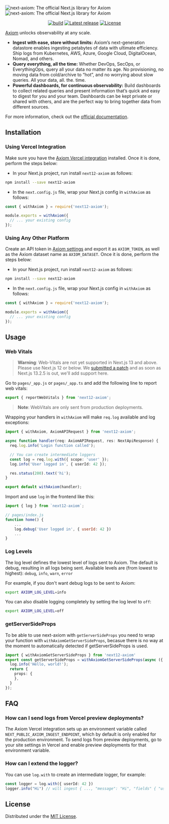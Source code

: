 ![next-axiom: The official Next.js library for Axiom](../../github/images/banner-dark.svg#gh-dark-mode-only)
![next-axiom: The official Next.js library for Axiom](../../github/images/banner-light.svg#gh-light-mode-only)

<div align="center">

[![build](https://img.shields.io/github/actions/workflow/status/axiomhq/next-axiom/ci.yml?branch=main&ghcache=unused)](https://github.com/axiomhq/next-axiom/actions?query=workflow%3ACI)
[![Latest release](https://img.shields.io/github/release/axiomhq/next-axiom.svg)](https://github.com/axiomhq/next-axiom/releases/latest)
[![License](https://img.shields.io/github/license/axiomhq/next-axiom.svg?color=blue)](https://opensource.org/licenses/MIT)

</div>

[Axiom](https://axiom.co) unlocks observability at any scale.

- **Ingest with ease, store without limits:** Axiom’s next-generation datastore enables ingesting petabytes of data with ultimate efficiency. Ship logs from Kubernetes, AWS, Azure, Google Cloud, DigitalOcean, Nomad, and others.
- **Query everything, all the time:** Whether DevOps, SecOps, or EverythingOps, query all your data no matter its age. No provisioning, no moving data from cold/archive to “hot”, and no worrying about slow queries. All your data, all. the. time.
- **Powerful dashboards, for continuous observability:** Build dashboards to collect related queries and present information that’s quick and easy to digest for you and your team. Dashboards can be kept private or shared with others, and are the perfect way to bring together data from different sources.

For more information, check out the [official documentation](https://axiom.co/docs).

## Installation

### Using Vercel Integration

Make sure you have the [Axiom Vercel integration](https://www.axiom.co/vercel) installed. Once it is done, perform the steps below: 

- In your Next.js project, run install `next12-axiom` as follows:

```sh
npm install --save next12-axiom
```

- In the `next.config.js` file, wrap your Next.js config in `withAxiom` as follows:

```js
const { withAxiom } = require('next12-axiom');

module.exports = withAxiom({
  // ... your existing config
});
```

### Using Any Other Platform

Create an API token in [Axiom settings](https://cloud.axiom.co/settings/profile) and export it as `AXIOM_TOKEN`, as well as the Axiom dataset name as `AXIOM_DATASET`. Once it is done, perform the steps below:

- In your Next.js project, run install `next12-axiom` as follows:

```sh
npm install --save next12-axiom
```

- In the `next.config.js` file, wrap your Next.js config in `withAxiom` as follows:

```js
const { withAxiom } = require('next12-axiom');

module.exports = withAxiom({
  // ... your existing config
});
```

## Usage

### Web Vitals

> **Warning**: Web-Vitals are not yet supported in Next.js 13 and above. Please use Next.js 12 or below. We [submitted a patch](https://github.com/vercel/next.js/pull/47319) and as soon as Next.js 13.2.5 is out, we'll add support here.

Go to `pages/_app.js` or `pages/_app.ts` and add the following line to report web vitals:

```js
export { reportWebVitals } from 'next12-axiom';
```

> **Note**: WebVitals are only sent from production deployments.

Wrapping your handlers in `withAxiom` will make `req.log` available and log
exceptions:

```ts
import { withAxiom, AxiomAPIRequest } from 'next12-axiom';

async function handler(req: AxiomAPIRequest, res: NextApiResponse) {
  req.log.info('Login function called');

  // You can create intermediate loggers
  const log = req.log.with({ scope: 'user' });
  log.info('User logged in', { userId: 42 });

  res.status(200).text('hi');
}

export default withAxiom(handler);
```

Import and use `log` in the frontend like this:

```js
import { log } from `next12-axiom`;

// pages/index.js
function home() {
    ...
    log.debug('User logged in', { userId: 42 })
    ...
}
```

### Log Levels

The log level defines the lowest level of logs sent to Axiom.
The default is debug, resulting in all logs being sent.
Available levels are (from lowest to highest): `debug`, `info`, `warn`, `error`

For example, if you don't want debug logs to be sent to Axiom:

```sh
export AXIOM_LOG_LEVEL=info
```

You can also disable logging completely by setting the log level to `off`:

```sh
export AXIOM_LOG_LEVEL=off
```

### getServerSideProps

To be able to use next-axiom with `getServerSideProps` you need to wrap your function with `withAxiomGetServerSideProps`, becasue there is no
way at the moment to automatically detected if getServerSideProps is used.

```ts
import { withAxiomGetServerSideProps } from 'next12-axiom'
export const getServerSideProps = withAxiomGetServerSideProps(async ({ req, log })  => {
  log.info('Hello, world!');
  return {
    props: {
    },
  }
});
```

## FAQ
### How can I send logs from Vercel preview deployments?
The Axiom Vercel integration sets up an environment variable called `NEXT_PUBLIC_AXIOM_INGEST_ENDPOINT`, which by default is only enabled for the production environment. To send logs from preview deployments, go to your site settings in Vercel and enable preview deployments for that environment variable.

### How can I extend the logger?
You can use `log.with` to create an intermediate logger, for example:
```ts
const logger = log.with({ userId: 42 })
logger.info("Hi") // will ingest { ..., "message": "Hi", "fields" { "userId": 42 }}
```

## License

Distributed under the [MIT License](LICENSE).
